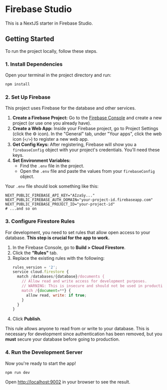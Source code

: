 # Firebase Studio

This is a NextJS starter in Firebase Studio.

## Getting Started

To run the project locally, follow these steps.

### 1. Install Dependencies

Open your terminal in the project directory and run:

```bash
npm install
```

### 2. Set Up Firebase

This project uses Firebase for the database and other services.

1.  **Create a Firebase Project:** Go to the [Firebase Console](https://console.firebase.google.com/) and create a new project (or use one you already have).
2.  **Create a Web App:** Inside your Firebase project, go to Project Settings (click the ⚙️ icon). In the "General" tab, under "Your apps", click the web icon (`</>`) to register a new web app.
3.  **Get Config Keys:** After registering, Firebase will show you a `firebaseConfig` object with your project's credentials. You'll need these keys.
4.  **Set Environment Variables:**
    *   Find the `.env` file in the project.
    *   Open the `.env` file and paste the values from your `firebaseConfig` object.

Your `.env` file should look something like this:

```
NEXT_PUBLIC_FIREBASE_API_KEY="AIzaSy..."
NEXT_PUBLIC_FIREBASE_AUTH_DOMAIN="your-project-id.firebaseapp.com"
NEXT_PUBLIC_FIREBASE_PROJECT_ID="your-project-id"
# ...and so on
```

### 3. Configure Firestore Rules

For development, you need to set rules that allow open access to your database. **This step is crucial for the app to work.**

1.  In the Firebase Console, go to **Build > Cloud Firestore**.
2.  Click the **"Rules"** tab.
3.  Replace the existing rules with the following:
    ```javascript
    rules_version = '2';
    service cloud.firestore {
      match /databases/{database}/documents {
        // Allow read and write access for development purposes.
        // WARNING: This is insecure and should not be used in production.
        match /{document=**} {
          allow read, write: if true;
        }
      }
    }
    ```
4.  Click **Publish**.

This rule allows anyone to read from or write to your database. This is necessary for development since authentication has been removed, but you **must** secure your database before going to production.

### 4. Run the Development Server

Now you're ready to start the app!

```bash
npm run dev
```

Open [http://localhost:9002](http://localhost:9002) in your browser to see the result.
